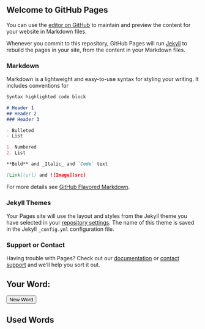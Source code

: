 ## Welcome to GitHub Pages

You can use the [editor on GitHub](https://github.com/peterxu30/petetionary/edit/master/README.md) to maintain and preview the content for your website in Markdown files.

Whenever you commit to this repository, GitHub Pages will run [Jekyll](https://jekyllrb.com/) to rebuild the pages in your site, from the content in your Markdown files.

### Markdown

Markdown is a lightweight and easy-to-use syntax for styling your writing. It includes conventions for

```markdown
Syntax highlighted code block

# Header 1
## Header 2
### Header 3

- Bulleted
- List

1. Numbered
2. List

**Bold** and _Italic_ and `Code` text

[Link](url) and ![Image](src)
```

For more details see [GitHub Flavored Markdown](https://guides.github.com/features/mastering-markdown/).

### Jekyll Themes

Your Pages site will use the layout and styles from the Jekyll theme you have selected in your [repository settings](https://github.com/peterxu30/petetionary/settings). The name of this theme is saved in the Jekyll `_config.yml` configuration file.

### Support or Contact

Having trouble with Pages? Check out our [documentation](https://help.github.com/categories/github-pages-basics/) or [contact support](https://github.com/contact) and we’ll help you sort it out.

## Your Word:
<div id="word"></div>
<button onclick="newWord()">New Word</button>

## Used Words
<div id="usedwords"></div>


<script>
var words = ["One Piece", "jigsaw puzzle", "doge", "agile", "Jira", "bending", "Appa", "Aang", "Katara", "Zuko", "Sokka", "my cabbages", "San Francisco", "tech bro", "disrupt", "startup", "gentrification", "burrito", "boba", "Missouri", "St. Louis", "California", "wall", "Chyna", "foodie", "influencer", "Uber", "Square", "Salesforce Tower", "Transamerica Tower", "Coit Tower", "Sutro Tower", "hipster", "Donald Trump", "BART", "Napa", "Carole Baskin", "Joe Exotic", "the Zucc", "Patagucci", "shelter-in-place", "Zoom", "Naruto", "toilet paper", "hand sanitizer"];
var usedWords = [];
function newWord() {
    usedWords.push(document.getElementById("word").innerHTML);
    document.getElementById("usedwords").innerHTML = usedWords.join("<br>");
    var newIndex = Math.floor(Math.random()*words.length);
    var newWord = words[newIndex];
    words.splice(newIndex, 1);
    document.getElementById("word").innerHTML = newWord;
}
</script>
